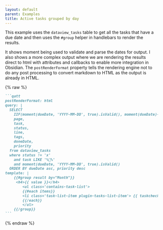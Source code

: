 ```yaml
---
layout: default
parent: Examples
title: Active tasks grouped by day
---
```


This example uses the `dataview_tasks` table to get all the tasks that have a due date and then uses the `#group` helper in handlebars to render the results.

It shows moment being used to validate and parse the dates for output. I also shows a more complex output where we are rendering the results direct to html with attributes and callbacks to enable more integration in Obsidian. The `postRenderFormat` property tells the rendering engine not to do any post processing to convert markdown to HTML as the output is already in HTML.

{% raw %}

````markdown
```qatt
postRenderFormat: html
query: |
  SELECT
    IIF(moment(dueDate, 'YYYY-MM-DD', true).isValid(), moment(dueDate)->format("MMMM Do, YYYY"), 'No Due Date') AS Month,
    page,
    task,
    status,
    line,
    tags,
    doneDate,
    priority
  from dataview_tasks
  where status != 'x'
    and task LIKE '%📜%'
    and moment(dueDate, 'YYYY-MM-DD', true).isValid()
  ORDER BY dueDate asc, priority desc
template: |
    {{#group result by="Month"}}
     <h4>{{ value }}</h4>
        <ul class='contains-task-list'>
        {{#each items}}
        <li class='task-list-item plugin-tasks-list-item'> {{ taskcheckbox this }} {{#if (isHighPriority priority)}}<strong>{{/if}} {{#micromark inline="true"}} {{task}} [[{{page}}|📝]] {{/micromark}} {{#if (isHighPriority priority)}}</strong>{{/if}}</li>
        {{/each}}
        </ul>
    {{/group}}
```
````

{% endraw %}
